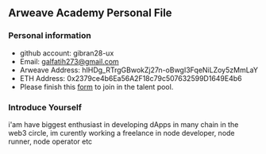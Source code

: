 ## Arweave Academy Personal File

### Personal information

- github account: gibran28-ux
- Email: galfatih273@gmail.com
- Arweave Address: hIHDg_RTrgGBwokZj27n-oBwgI3FqeNiLZoy5zMmLaY
- ETH Address: 0x2379ce4b6Ea56A2F18c79c507632599D1649E4b6
- Please finish this [form](https://docs.google.com/forms/d/e/1FAIpQLSfWA5fIIcBgmRppm3jNz5vmf9Mai_QMVil-2pO4r7YKn_Zhtw/viewform?usp=sf_link) to join in the talent pool.

### Introduce Yourself
 i'am have biggest enthusiast in developing dApps in many chain in the web3 circle, im curently working a freelance in node developer, node runner, node operator etc
